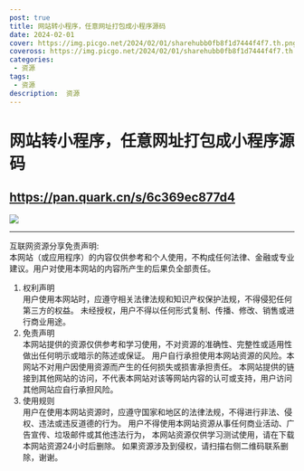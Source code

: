 ```yaml
---
post: true
title: 网站转小程序，任意网址打包成小程序源码
date: 2024-02-01
cover: https://img.picgo.net/2024/02/01/sharehubb0fb8f1d7444f4f7.th.png
coveross: https://img.picgo.net/2024/02/01/sharehubb0fb8f1d7444f4f7.th.png
categories:
 - 资源
tags:
 - 资源
description:  资源
---
```

# 网站转小程序，任意网址打包成小程序源码

## https://pan.quark.cn/s/6c369ec877d4  

![](https://img.picgo.net/2024/02/01/sharehubb0fb8f1d7444f4f7.th.png)

---
互联网资源分享免责声明:  
本网站（或应用程序）的内容仅供参考和个人使用，不构成任何法律、金融或专业建议。用户对使用本网站的内容所产生的后果负全部责任。
1. 权利声明  
用户使用本网站时，应遵守相关法律法规和知识产权保护法规，不得侵犯任何第三方的权益。
未经授权，用户不得以任何形式复制、传播、修改、销售或进行商业用途。
2. 免责声明  
本网站提供的资源仅供参考和学习使用，不对资源的准确性、完整性或适用性做出任何明示或暗示的陈述或保证。
用户自行承担使用本网站资源的风险。本网站不对用户因使用资源而产生的任何损失或损害承担责任。
本网站提供的链接到其他网站的访问，不代表本网站对该等网站内容的认可或支持，用户访问其他网站应自行承担风险。
3. 使用规则  
用户在使用本网站资源时，应遵守国家和地区的法律法规，不得进行非法、侵权、违法或违反道德的行为。
用户不得使用本网站资源从事任何商业活动、广告宣传、垃圾邮件或其他违法行为，
本网站资源仅供学习测试使用，请在下载本网站资源24小时后删除。
如果资源涉及到侵权，请扫描右侧二维码联系删除，谢谢。
